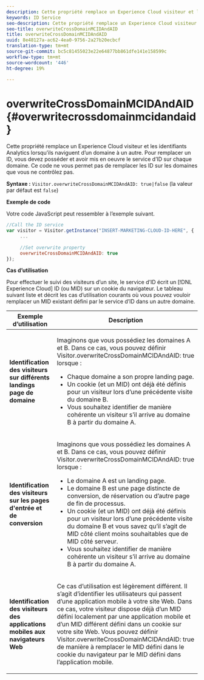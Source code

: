 ```yaml
---
description: Cette propriété remplace un Experience Cloud visiteur et les identifiants Analytics lorsqu’ils naviguent d’un domaine à un autre. Pour remplacer un ID, vous devez posséder et avoir mis en oeuvre le service d’ID sur chaque domaine. Ce code ne vous permet pas de remplacer les ID sur les domaines que vous ne contrôlez pas.
keywords: ID Service
seo-description: Cette propriété remplace un Experience Cloud visiteur et les identifiants Analytics lorsqu’ils naviguent d’un domaine à un autre. Pour remplacer un ID, vous devez posséder et avoir mis en oeuvre le service d’ID sur chaque domaine. Ce code ne vous permet pas de remplacer les ID sur les domaines que vous ne contrôlez pas.
seo-title: overwriteCrossDomainMCIDAndAID
title: overwriteCrossDomainMCIDAndAID
uuid: 8e48127a-ac62-4ea0-9756-2a27b20ecbcf
translation-type: tm+mt
source-git-commit: bc5c81455023e22e64877bb861dfe141e158599c
workflow-type: tm+mt
source-wordcount: '446'
ht-degree: 19%

---
```



# overwriteCrossDomainMCIDAndAID{#overwritecrossdomainmcidandaid}

Cette propriété remplace un Experience Cloud visiteur et les identifiants Analytics lorsqu’ils naviguent d’un domaine à un autre. Pour remplacer un ID, vous devez posséder et avoir mis en oeuvre le service d’ID sur chaque domaine. Ce code ne vous permet pas de remplacer les ID sur les domaines que vous ne contrôlez pas.

**Syntaxe :** `Visitor.overwriteCrossDomainMCIDAndAID: true|false` (la valeur par défaut est `false`)

**Exemple de code**

Votre code JavaScript peut ressembler à l’exemple suivant.

```js
//Call the ID service 
var visitor = Visitor.getInstance("INSERT-MARKETING-CLOUD-ID-HERE", { 
     ... 
 
     //Set overwrite property 
     overwriteCrossDomainMCIDAndAID: true 
}); 
```

**Cas d’utilisation**

Pour effectuer le suivi des visiteurs d’un site, le service d’ID écrit un [!DNL Experience Cloud] ID (ou MID) sur un cookie du navigateur. Le tableau suivant liste et décrit les cas d’utilisation courants où vous pouvez vouloir remplacer un MID existant défini par le service d’ID dans un autre domaine.

<table id="table_FC1AF6551D6646E0BF1C4FB7C1316EBB"> 
 <thead> 
  <tr> 
   <th colname="col1" class="entry"> Exemple d’utilisation </th> 
   <th colname="col2" class="entry"> Description </th> 
  </tr> 
 </thead>
 <tbody> 
  <tr> 
   <td colname="col1"> <p> <b>Identification des visiteurs sur différents landings page de domaine</b> </p> </td> 
   <td colname="col2"> <p>Imaginons que vous possédiez les domaines A et B. Dans ce cas, vous pouvez définir <span class="codeph">Visitor.overwriteCrossDomainMCIDAndAID: true</span> lorsque : </p> <p> 
     <ul id="ul_FB4704BFE7134F1688E34BF1A36627B7"> 
      <li id="li_FF71FD1FB9DD4702B675A140FAD2B481">Chaque domaine a son propre landing page. </li> 
      <li id="li_78F75469D32D473B93148B46D35E67F1">Un cookie (et un MID) ont déjà été définis pour un visiteur lors d’une précédente visite du domaine B. </li> 
      <li id="li_305CE5138EEB43D3BF9CE38D1E7FFA04">Vous souhaitez identifier de manière cohérente un visiteur s’il arrive au domaine B à partir du domaine A. </li> 
     </ul> </p> </td> 
  </tr> 
  <tr> 
   <td colname="col1"> <p> <b>Identification des visiteurs sur les pages d'entrée et de conversion</b> </p> </td> 
   <td colname="col2"> <p>Imaginons que vous possédiez les domaines A et B. Dans ce cas, vous pouvez définir <span class="codeph">Visitor.overwriteCrossDomainMCIDAndAID: true</span> lorsque : </p> 
    <ul id="ul_7BEBFD523A2F47AFB6963536E43692D0"> 
     <li id="li_71586080489340E2A6C0B263F231E3DE">Le domaine A est un landing page. </li> 
     <li id="li_4E3D3CB380EE4F1BAC4CD752194AE8DE">Le domaine B est une page distincte de conversion, de réservation ou d’autre page de fin de processus. </li> 
     <li id="li_FB393B16CFAC4D2D9B2328EBA4573C1A">Un cookie (et un MID) ont déjà été définis pour un visiteur lors d’une précédente visite du domaine B et vous savez qu’il s’agit de MID côté client moins souhaitables que de MID côté serveur. </li> 
     <li id="li_36FC138530A4476A995C0F9FD73C41DE">Vous souhaitez identifier de manière cohérente un visiteur s’il arrive au domaine B à partir du domaine A. </li> 
    </ul> </td> 
  </tr> 
  <tr> 
   <td colname="col1"> <p> <b>Identification des visiteurs des applications mobiles aux navigateurs Web</b> </p> </td> 
   <td colname="col2"> <p>Ce cas d’utilisation est légèrement différent. Il s’agit d’identifier les utilisateurs qui passent d’une application mobile à votre site Web. Dans ce cas, votre visiteur dispose déjà d’un MID défini localement par une application mobile et d’un MID différent défini dans un cookie sur votre site Web. Vous pouvez définir <span class="codeph">Visitor.overwriteCrossDomainMCIDAndAID: true</span> de manière à remplacer le MID défini dans le cookie du navigateur par le MID défini dans l’application mobile. </p> </td> 
  </tr> 
 </tbody> 
</table>

